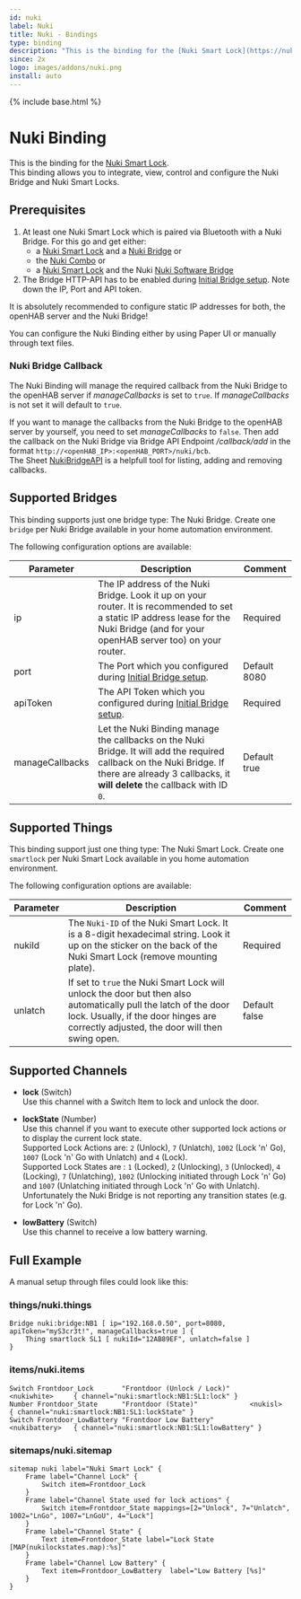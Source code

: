 ```yaml
---
id: nuki
label: Nuki
title: Nuki - Bindings
type: binding
description: "This is the binding for the [Nuki Smart Lock](https://nuki.io)."
since: 2x
logo: images/addons/nuki.png
install: auto
---
```


<!-- Attention authors: Do not edit directly. Please add your changes to the appropriate source repository -->

{% include base.html %}

# Nuki Binding

This is the binding for the [Nuki Smart Lock](https://nuki.io).  
This binding allows you to integrate, view, control and configure the Nuki Bridge and Nuki Smart Locks.  

## Prerequisites

1. At least one Nuki Smart Lock which is paired via Bluetooth with a Nuki Bridge. For this go and get either:
    * a [Nuki Smart Lock](https://nuki.io/en/smart-lock/) and a [Nuki Bridge](https://nuki.io/en/bridge/) or
    * the [Nuki Combo](https://nuki.io/en/shop/nuki-combo/) or
    * a [Nuki Smart Lock](https://nuki.io/en/smart-lock/) and the Nuki [Nuki Software Bridge](https://play.google.com/store/apps/details?id=io.nuki.bridge)
2. The Bridge HTTP-API has to be enabled during [Initial Bridge setup](https://nuki.io/en/support/bridge/bridge-setup/initial-bridge-setup/). Note down the IP, Port and API token.

It is absolutely recommended to configure static IP addresses for both, the openHAB server and the Nuki Bridge!  

You can configure the Nuki Binding either by using Paper UI or manually through text files.  

### Nuki Bridge Callback

The Nuki Binding will manage the required callback from the Nuki Bridge to the openHAB server if *manageCallbacks* is set to `true`.
If *manageCallbacks* is not set it will default to `true`.  

If you want to manage the callbacks from the Nuki Bridge to the openHAB server by yourself, you need to set *manageCallbacks* to `false`.
Then add the callback on the Nuki Bridge via Bridge API Endpoint */callback/add* in the format `http://<openHAB_IP>:<openHAB_PORT>/nuki/bcb`.  
The Sheet [NukiBridgeAPI](https://docs.google.com/spreadsheets/d/1SGKWhqwqRyOGbv4NEq-8PAPjBORRixvEjRuzO-nVabQ) is a helpfull tool for listing, adding and removing callbacks.  

## Supported Bridges

This binding supports just one bridge type: The Nuki Bridge. Create one `bridge` per Nuki Bridge available in your home automation environment.  

The following configuration options are available:  

| Parameter       | Description                                                                                                                                                                                        | Comment      |
| --------------- | -------------------------------------------------------------------------------------------------------------------------------------------------------------------------------------------------- | ------------ |
| ip              | The IP address of the Nuki Bridge. Look it up on your router. It is recommended to set a static IP address lease for the Nuki Bridge (and for your openHAB server too) on your router.             | Required     |
| port            | The Port which you configured during [Initial Bridge setup](https://nuki.io/en/support/bridge/bridge-setup/initial-bridge-setup/).                                                                 | Default 8080 |
| apiToken        | The API Token which you configured during [Initial Bridge setup](https://nuki.io/en/support/bridge/bridge-setup/initial-bridge-setup/).                                                            | Required     |
| manageCallbacks | Let the Nuki Binding manage the callbacks on the Nuki Bridge. It will add the required callback on the Nuki Bridge. If there are already 3 callbacks, it **will delete** the callback with ID `0`. | Default true |

## Supported Things

This binding support just one thing type: The Nuki Smart Lock. Create one `smartlock` per Nuki Smart Lock available in you home automation environment.

The following configuration options are available:

| Parameter | Description                                                                                                                                                                                               | Comment       |
| --------- | --------------------------------------------------------------------------------------------------------------------------------------------------------------------------------------------------------- | ------------- |
| nukiId    | The `Nuki-ID` of the Nuki Smart Lock. It is a 8-digit hexadecimal string. Look it up on the sticker on the back of the Nuki Smart Lock (remove mounting plate).                                           | Required      |
| unlatch   | If set to `true` the Nuki Smart Lock will unlock the door but then also automatically pull the latch of the door lock. Usually, if the door hinges are correctly adjusted, the door will then swing open. | Default false |

## Supported Channels

- **lock** (Switch)  
    Use this channel with a Switch Item to lock and unlock the door.

- **lockState** (Number)  
    Use this channel if you want to execute other supported lock actions or to display the current lock state.  
    Supported Lock Actions are: `2` (Unlock), `7` (Unlatch), `1002` (Lock 'n' Go), `1007` (Lock 'n' Go with Unlatch) and `4` (Lock).  
    Supported Lock States are : `1` (Locked), `2` (Unlocking), `3` (Unlocked), `4` (Locking), `7` (Unlatching), `1002` (Unlocking initiated through Lock 'n' Go) and `1007` (Unlatching initiated through Lock 'n' Go with Unlatch).  
    Unfortunately the Nuki Bridge is not reporting any transition states (e.g. for Lock 'n' Go).

- **lowBattery** (Switch)  
    Use this channel to receive a low battery warning.

## Full Example

A manual setup through files could look like this:

### things/nuki.things

```
Bridge nuki:bridge:NB1 [ ip="192.168.0.50", port=8080, apiToken="myS3cr3t!", manageCallbacks=true ] {
    Thing smartlock SL1 [ nukiId="12AB89EF", unlatch=false ]
}
```

### items/nuki.items

```
Switch Frontdoor_Lock		"Frontdoor (Unlock / Lock)"		<nukiwhite>		{ channel="nuki:smartlock:NB1:SL1:lock" }
Number Frontdoor_State		"Frontdoor (State)"				<nukisl>		{ channel="nuki:smartlock:NB1:SL1:lockState" }
Switch Frontdoor_LowBattery	"Frontdoor Low Battery"			<nukibattery>	{ channel="nuki:smartlock:NB1:SL1:lowBattery" }
```

### sitemaps/nuki.sitemap

```
sitemap nuki label="Nuki Smart Lock" {
	Frame label="Channel Lock" {
		Switch item=Frontdoor_Lock
	}
	Frame label="Channel State used for lock actions" {
		Switch item=Frontdoor_State mappings=[2="Unlock", 7="Unlatch", 1002="LnGo", 1007="LnGoU", 4="Lock"]
	}
	Frame label="Channel State" {
		Text item=Frontdoor_State label="Lock State [MAP(nukilockstates.map):%s]"
	}
	Frame label="Channel Low Battery" {
		Text item=Frontdoor_LowBattery	label="Low Battery [%s]"
	}
}
```
